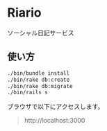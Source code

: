 # Riario
ソーシャル日記サービス

## 使い方
```sh
./bin/bundle install
./bin/rake db:create
./bin/rake db:migrate
./bin/rails s
```

ブラウザで以下にアクセスします。
> http://localhost:3000
